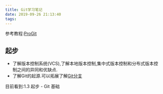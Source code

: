 ```yaml
---
title: Git学习笔记
date: 2019-09-26 21:13:40
tags:
---
```


参考教程:[ProGit](https://git-scm.com/book/zh/v2/起步-关于版本控制)

<!-- more -->

## 起步
* 了解版本控制系统(VCS),了解本地版本控制,集中式版本控制和分布式版本控制之间的异同和优缺点.
* 了解Git的起源.可以拓展了解[Git分支](https://git-scm.com/book/zh/v2/Git-分支-分支简介#ch03-git-branching)

目前看到:1.3 起步 - Git 基础